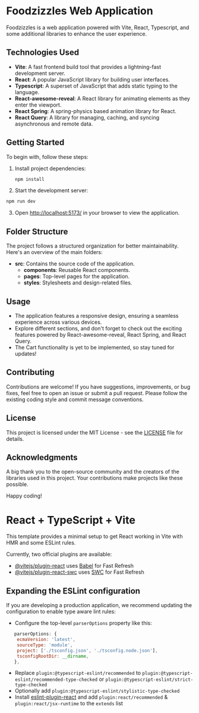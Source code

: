 # Foodzizzles Web Application

Foodzizzles is a web application powered with Vite, React, Typescript, and some additional libraries to enhance the user experience.

## Technologies Used

- **Vite**: A fast frontend build tool that provides a lightning-fast development server.
- **React**: A popular JavaScript library for building user interfaces.
- **Typescript**: A superset of JavaScript that adds static typing to the language.
- **React-awesome-reveal**: A React library for animating elements as they enter the viewport.
- **React Spring**: A spring-physics based animation library for React.
- **React Query**: A library for managing, caching, and syncing asynchronous and remote data.

## Getting Started

To begin with, follow these steps:

1. Install project dependencies:

   ```bash
   npm install
   ```
2. Start the development server:

```bash
npm run dev
```

3. Open [http://localhost:5173/](http://localhost:5173/) in your browser to view the application.

## Folder Structure

The project follows a structured organization for better maintainability. Here's an overview of the main folders:

- **src**: Contains the source code of the application.
  - **components**: Reusable React components.
  - **pages**: Top-level pages for the application.
  - **styles**: Stylesheets and design-related files.

## Usage

- The application features a responsive design, ensuring a seamless experience across various devices.
- Explore different sections, and don't forget to check out the exciting features powered by React-awesome-reveal, React Spring, and React Query.
- The Cart functionality is yet to be implemented, so stay tuned for updates!

## Contributing

Contributions are welcome! If you have suggestions, improvements, or bug fixes, feel free to open an issue or submit a pull request. Please follow the existing coding style and commit message conventions.

## License

This project is licensed under the MIT License - see the [LICENSE](LICENSE) file for details.

## Acknowledgments

A big thank you to the open-source community and the creators of the libraries used in this project. Your contributions make projects like these possible.

Happy coding!


# React + TypeScript + Vite

This template provides a minimal setup to get React working in Vite with HMR and some ESLint rules.

Currently, two official plugins are available:

- [@vitejs/plugin-react](https://github.com/vitejs/vite-plugin-react/blob/main/packages/plugin-react/README.md) uses [Babel](https://babeljs.io/) for Fast Refresh
- [@vitejs/plugin-react-swc](https://github.com/vitejs/vite-plugin-react-swc) uses [SWC](https://swc.rs/) for Fast Refresh

## Expanding the ESLint configuration

If you are developing a production application, we recommend updating the configuration to enable type aware lint rules:

- Configure the top-level `parserOptions` property like this:

```js
   parserOptions: {
    ecmaVersion: 'latest',
    sourceType: 'module',
    project: ['./tsconfig.json', './tsconfig.node.json'],
    tsconfigRootDir: __dirname,
   },
```

- Replace `plugin:@typescript-eslint/recommended` to `plugin:@typescript-eslint/recommended-type-checked` or `plugin:@typescript-eslint/strict-type-checked`
- Optionally add `plugin:@typescript-eslint/stylistic-type-checked`
- Install [eslint-plugin-react](https://github.com/jsx-eslint/eslint-plugin-react) and add `plugin:react/recommended` & `plugin:react/jsx-runtime` to the `extends` list
